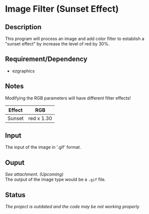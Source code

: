 # Image Filter (Sunset Effect)

## Description
This program will process an image and add color filter to establish a "sunset effect" by increase the level of red by 30%.

## Requirement/Dependency
- ezgraphics

## Notes
Modifying the RGB parameters will have different filter effects!

|Effect|RGB|
|---|---|
|Sunset|red x 1.30|

## Input
The input of the image in '.gif' format.

## Ouput
*See attachment. (Upcoming)*
<br/>The output of the image type would be a `.gif` file.

## Status
*The project is outdated and the code may be not working properly*
